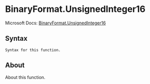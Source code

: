 ---
---

# BinaryFormat.UnsignedInteger16

Microsoft Docs: [BinaryFormat.UnsignedInteger16](https://docs.microsoft.com/en-us/powerquery-m/binaryformat-unsignedinteger16)

## Syntax

```powerquery-m
Syntax for this function.
```

## About

About this function.

